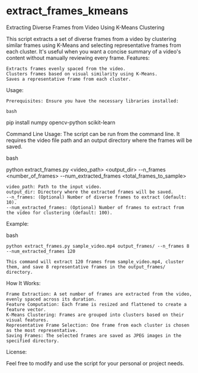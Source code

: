 # extract_frames_kmeans

Extracting Diverse Frames from Video Using K-Means Clustering

This script extracts a set of diverse frames from a video by clustering similar frames using K-Means and selecting representative frames from each cluster. It's useful when you want a concise summary of a video's content without manually reviewing every frame.
Features:

    Extracts frames evenly spaced from the video.
    Clusters frames based on visual similarity using K-Means.
    Saves a representative frame from each cluster.

Usage:

    Prerequisites: Ensure you have the necessary libraries installed:

    bash

pip install numpy opencv-python scikit-learn

Command Line Usage: The script can be run from the command line. It requires the video file path and an output directory where the frames will be saved.

bash

python extract_frames.py <video_path> <output_dir> --n_frames <number_of_frames> --num_extracted_frames <total_frames_to_sample>

    video_path: Path to the input video.
    output_dir: Directory where the extracted frames will be saved.
    --n_frames: (Optional) Number of diverse frames to extract (default: 10).
    --num_extracted_frames: (Optional) Number of frames to extract from the video for clustering (default: 100).

Example:

bash

    python extract_frames.py sample_video.mp4 output_frames/ --n_frames 8 --num_extracted_frames 120

    This command will extract 120 frames from sample_video.mp4, cluster them, and save 8 representative frames in the output_frames/ directory.

How It Works:

    Frame Extraction: A set number of frames are extracted from the video, evenly spaced across its duration.
    Feature Computation: Each frame is resized and flattened to create a feature vector.
    K-Means Clustering: Frames are grouped into clusters based on their visual features.
    Representative Frame Selection: One frame from each cluster is chosen as the most representative.
    Saving Frames: The selected frames are saved as JPEG images in the specified directory.

License:

Feel free to modify and use the script for your personal or project needs.
